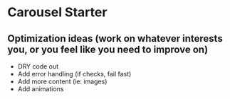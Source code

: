 # Carousel Starter

## Optimization ideas (work on whatever interests you, or you feel like you need to improve on)
- DRY code out
- Add error handling (if checks, fail fast)
- Add more content (ie: images)
- Add animations